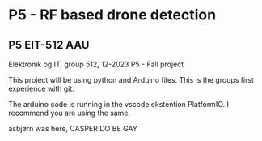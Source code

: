 # P5 - RF based drone detection
## P5 EIT-512 AAU
Elektronik og IT, group 512, 12-2023 P5 - Fall project

This project will be using python and Arduino files.
This is the groups first experience with git.

The arduino code is running in the vscode ekstention PlatformIO.
I recommend you are using the same. 

asbjørn was here, CASPER DO BE GAY 